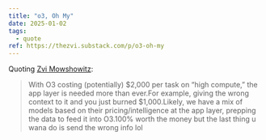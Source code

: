 ```yaml
---
title: "o3, Oh My"
date: 2025-01-02
tags:
  - quote
ref: https://thezvi.substack.com/p/o3-oh-my
---
```

Quoting [Zvi Mowshowitz](https://thezvi.substack.com/p/o3-oh-my):

> With O3 costing (potentially) $2,000 per task on “high compute,” the app layer is needed more than ever.For example, giving the wrong context to it and you just burned $1,000.Likely, we have a mix of models based on their pricing/intelligence at the app layer, prepping the data to feed it into O3.100% worth the money but the last thing u wana do is send the wrong info lol